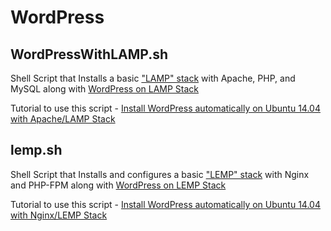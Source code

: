 WordPress
===========


WordPressWithLAMP.sh
---------------

Shell Script that Installs a basic ["LAMP" stack](https://lideploy.com/tutorials/setup-lamp-server-automatically-ubuntu-14-04-just-3-clicks/) with Apache, PHP, and MySQL along with [WordPress on LAMP Stack](https://lideploy.com/tutorials/install-wordpress-on-ubuntu-14-04-lamp-stack/)

Tutorial to use this script - [Install WordPress automatically on Ubuntu 14.04 with Apache/LAMP Stack](https://lideploy.com/tutorials/setup-wordpress-automatically-with-apache-or-lamp-stack-on-ubuntu-14-04/)

lemp.sh
---------------

Shell Script that Installs and configures a basic ["LEMP" stack]( https://lideploy.com/tutorials/setup-lemp-stack-automatically-ubuntu-14-04-just-3-clicks/) with Nginx and PHP-FPM along with [WordPress on LEMP Stack](https://lideploy.com/tutorials/install-wordpress-with-lemp-stack-nginx-ubuntu-14-04/)

Tutorial to use this script - [Install WordPress automatically on Ubuntu 14.04 with Nginx/LEMP Stack](https://lideploy.com/tutorials/setup-wordpress-automatically-nginxlemp-stack-ubuntu-14-04/)
